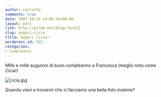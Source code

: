 ```yaml
---
author: carlotta
comments: true
date: 2007-10-22 14:05:54+00:00
layout: post
link: http://pilde.net/blog/?p=522
slug: auguri-cicia
title: Auguri Cicia!
wordpress_id: 522
categories:
- Compleanni
---
```


Mille e mille auguroni di buon compleanno a Francesca (meglio nota come Cicia!)




![cicia.jpg]({{baseurl}}/uploads/2007/10/cicia.jpg)




Quando vieni a trovarmi che ci facciamo una bella foto insieme?
